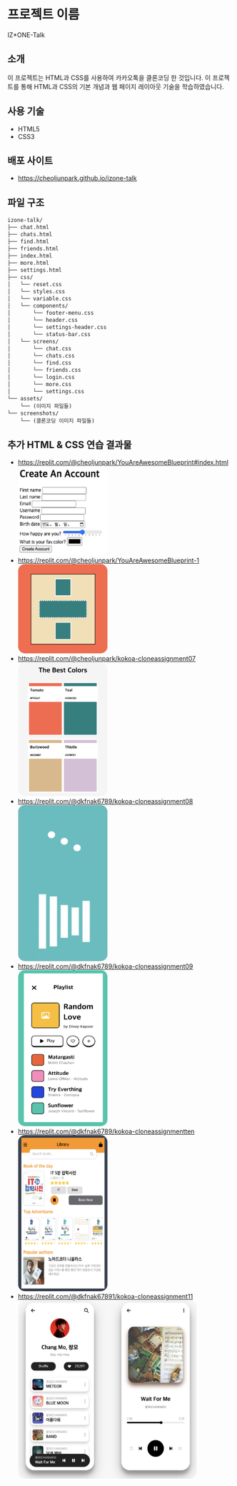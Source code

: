 # 프로젝트 이름

IZ\*ONE-Talk

## 소개

이 프로젝트는 HTML과 CSS를 사용하여 카카오톡을 클론코딩 한 것입니다. 이 프로젝트를 통해 HTML과 CSS의 기본 개념과 웹 페이지 레이아웃 기술을 학습하였습니다.

## 사용 기술

- HTML5
- CSS3

## 배포 사이트

- https://cheoljunpark.github.io/izone-talk

## 파일 구조

```plaintext
izone-talk/
├── chat.html
├── chats.html
├── find.html
├── friends.html
├── index.html
├── more.html
├── settings.html
├── css/
│   └── reset.css
│   └── styles.css
│   └── variable.css
│   └── components/
│       └── footer-menu.css
│       └── header.css
│       └── settings-header.css
│       └── status-bar.css
│   └── screens/
│       └── chat.css
│       └── chats.css
│       └── find.css
│       └── friends.css
│       └── login.css
│       └── more.css
│       └── settings.css
└── assets/
    └── (이미지 파일들)
└── screenshots/
    └── (클론코딩 이미지 파일들)
```

## 추가 HTML & CSS 연습 결과물

- https://replit.com/@cheoljunpark/YouAreAwesomeBlueprint#index.html<br>
  <img src="assets/assignment04.png" alt="assignment04" width="200" height="200" style="border-radius:15px">
- https://replit.com/@cheoljunpark/YouAreAwesomeBlueprint-1<br>
  <img src="assets/assignment06.png" alt="assignment06" width="200" height="200" style="border-radius:15px">
- https://replit.com/@cheoljunpark/kokoa-cloneassignment07<br>
  <img src="assets/assignment07.png" alt="assignment07" width="200" height="300" style="border-radius:15px">
- https://replit.com/@dkfnak6789/kokoa-cloneassignment08<br>
  <img src="assets/assignment08.gif" alt="assignment08" width="200" height="350" style="border-radius:15px">
- https://replit.com/@dkfnak6789/kokoa-cloneassignment09<br>
  <img src="assets/assignment09.png" alt="assignment09" width="200" height="350" style="border-radius:15px">
- https://replit.com/@dkfnak6789/kokoa-cloneassignmentten<br>
  <img src="assets/assignment10.png" alt="assignment10" width="200" height="350" style="border-radius:15px">
- https://replit.com/@dkfnak67891/kokoa-cloneassignment11<br>
  <img src="assets/assignment11.png" alt="assignment11" width="400" height="400" style="border-radius:15px">
